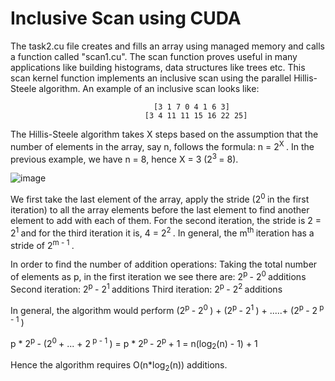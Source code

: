 # Inclusive Scan using CUDA

The task2.cu file creates and fills an array using managed memory and calls a function called "scan1.cu". The scan function proves useful in many applications like building histograms, data structures like trees etc. This scan kernel function implements an inclusive scan using the parallel
Hillis-Steele algorithm. An example of an inclusive scan looks like: 
                        
                                    [3 1 7 0 4 1 6 3]
                                  [3 4 11 11 15 16 22 25]
The Hillis-Steele algorithm takes X steps based on the assumption that the number of elements in the array, say n, follows the formula: n = 2<sup>X </sup>.  In the previous example, we have n = 8, hence X = 3 (2<sup>3 </sup> = 8).                               

                      

![image](https://user-images.githubusercontent.com/113553039/220793962-522d3d7d-668e-4fd6-97ad-f96f08582ebe.png)


We first take the last element of the array, apply the stride (2<sup>0 </sup> in the first iteration) to all the array elements before the last element to find another element to add with each of them. For the second iteration, the stride is 2 = 2<sup>1 </sup> and for the third iteration it is, 4 = 2<sup>2 </sup>. In general, the m<sup>th </sup> iteration has a stride of 2<sup>m - 1 </sup>. 

In order to find the number of addition operations:
Taking the total number of elements as p, in the first iteration we see there are: 2<sup>p </sup> - 2<sup>0 </sup> additions
                                                                 Second iteration: 2<sup>p </sup> - 2<sup>1 </sup> additions
                                                                  Third iteration: 2<sup>p </sup> - 2<sup>2 </sup> additions
                                                                  
In general, the algorithm would perform (2<sup>p </sup> - 2<sup>0 </sup>) + (2<sup>p </sup> - 2<sup>1 </sup>) + .....+ (2<sup>p </sup> - 2<sup> p - 1 </sup>) 

p * 2<sup>p </sup> - (2<sup>0 </sup> + ... + 2<sup> p - 1 </sup>) = p * 2<sup>p </sup> - 2<sup>p </sup> + 1 = n(log<sub>2</sub>(n) - 1) + 1 

Hence the algorithm requires O(n*log<sub>2</sub>(n)) additions.
